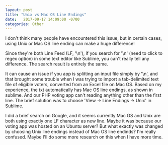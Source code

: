 ```yaml
---
layout: post
title: "Unix vs Mac OS Line Endings"
date:   2017-09-17 14:09:00 -0700
categories: Other
---
```

I don't think many people have encountered this issue, but in certain cases, using Unix or Mac OS line ending can make a huge difference!

Since they're both Line Feed (LF, '\n'), if you search for '\n' (need to click to regex option) in some text editor like Sublime, you can't really tell any difference. The search result is entirely the same.

It can cause an issue if you app is splitting an input file simply by '\n', and that brought some trouble when I was trying to import a tab-delimited text file of eligible voters, converted from an Excel file on Mac OS. Based on my experience, the txt automatically has Mac OS line endings, as shown in sublime. And our PHP voting app can't reading anything other than the first line. The brief solution was to choose 'View -> Line Endings -> Unix' in Sublime.

I did a brief search on Google, and it seems currently Mac OS and Unix are both using exactly one LF character as new line. Maybe it was because our voting app was hosted on an Ubuntu server? But what exactly was changed by choosing Unix line endings instead of Mac OS line endinds? I'm really confused. Maybe I'll do some more research on this when I have more time.
